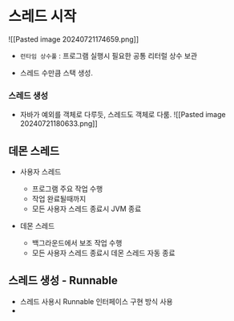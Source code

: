# 스레드 시작
![[Pasted image 20240721174659.png]]

* `런타임 상수풀` : 프로그램 실행시 필요한 공통 리터럴 상수 보관

* 스레드 수만큼 스택 생성.

### 스레드 생성
* 자바가 예외를 객체로 다루듯, 스레드도 객체로 다룸.
![[Pasted image 20240721180633.png]]

## 데몬 스레드
* 사용자 스레드
	* 프로그램 주요 작업 수행
	* 작업 완료될때까지
	* 모든 사용자 스레드 종료시 JVM 종료

* 데몬 스레드
	* 백그라운드에서 보조 작업 수행
	* 모든 사용자 스레드 종료시 데몬 스레드 자동 종료

## 스레드 생성 - Runnable  
* 스레드 사용시 Runnable 인터페이스 구현 방식 사용
* 

